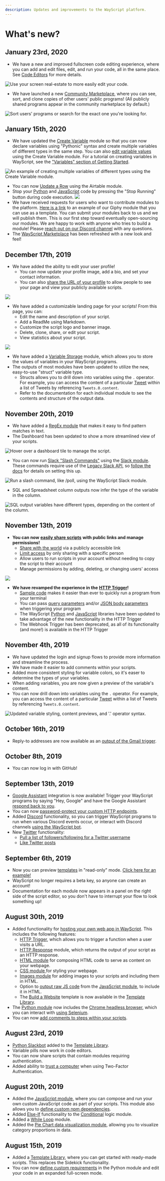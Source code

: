 ```yaml
---
description: Updates and improvements to the WayScript platform.
---
```


# What's new?

## January 23rd, 2020

* We have a new and improved fullscreen code editing experience, where you can add and edit files, edit, and run your code, all in the same place. See [Code Editors](getting_started/code-editors.md) for more details.

![Use your screen real-estate to more easily edit your code.](.gitbook/assets/screen-shot-2020-01-23-at-5.59.45-pm.png)

* We have launched a new [Community Marketplace](https://wayscript.com/marketplace), where you can see, sort, and clone copies of other users' public programs! \(All publicly shared programs appear in the community marketplace by default.\)

![Sort users&apos; programs or search for the exact one you&apos;re looking for.](.gitbook/assets/screen-shot-2020-01-23-at-6.02.22-pm.png)

## January 15th, 2020

* We have updated the [Create Variable](library/logic/create-variable.md) module so that you can now declare variables using "Pythonic" syntax and create multiple variables of different types in the same step. You can also [edit variable values](library/logic/create-variable.md#updating-the-value-of-a-variable) using the Create Variable module. For a tutorial on creating variables in WayScript, see the ["Variables" section of Getting Started](getting_started/variables.md).

![An example of creating multiple variables of different types using the Create Variable module.](.gitbook/assets/screen-shot-2020-01-15-at-1.55.49-pm.png)

* You can now [Update a Row](library/modules/airtable.md#update-a-row) using the Airtable module. 
* Stop your [Python](library/modules/python/) and [JavaScript](library/modules/javascript.md) code by pressing the "Stop Running" button during code execution. ![](.gitbook/assets/screen-shot-2020-01-15-at-1.42.31-pm-3.png)  
* We have received requests for users who want to contribute modules to the platform. [Here is a link](https://github.com/wayscript/wayscript_modules/blob/master/giphy.py) to an example of our Giphy module that you can use as a template. You can submit your modules back to us and we will publish them. This is our first step toward eventually open-sourcing our modules.   We are happy to work with anyone who tries to build a module! Please [reach out on our Discord channel](https://discord.gg/hRkE7PP) with any questions. 
* The [WayScript Marketplace](https://wayscript.com/marketplace) has been refreshed with a new look and feel!

## December 17th, 2019

* We have added the ability to edit your user profile!
  * You can now update your profile image, add a bio, and set your contact information.
  * You can also [share the URL of your profile](https://wayscript.com/user/captain1217) to allow people to see your page and view your publicly available scripts.

![](.gitbook/assets/screen-shot-2019-12-17-at-9.21.22-pm.png)

* We have added a customizable landing page for your scripts! From this page, you can:
  * Edit the name and description of your script.
  * Add a ReadMe using Markdown.
  * Customize the script logo and banner image.
  * Delete, clone, share, or edit your script.
  * View statistics about your script.

![](.gitbook/assets/screen-shot-2019-12-17-at-9.22.51-pm.png)

* We have added a [Variable Storage](library/logic/variable-storage.md) module, which  allows you to store the values of variables in your WayScript programs.
* The outputs of most modules have been updated to utilize the new, easy-to-use "struct" variable type.
  * Structs allows you to drill down into variables using the `.` operator. For example, you can access the content of a particular [Tweet](library/modules/twitter.md) within a list of Tweets by referencing `Tweets.0.content`.
  * Refer to the documentation for each individual module to see the contents and structure of the output data.

## November 20th, 2019

* We have added a [RegEx module](library/modules/regex.md) that makes it easy to find pattern matches in text.
* The Dashboard has been updated to show a more streamlined view of your scripts.

![Hover over a dashboard tile to manage the script.](.gitbook/assets/screen-shot-2019-11-20-at-11.27.58-am.png)

* You can now run [Slack "Slash Commands"](https://api.slack.com/interactivity/slash-commands) using the [Slack module](library/modules/slack.md). These commands require use of the [Legacy Slack API](https://api.slack.com/custom-integrations/legacy-tokens), so [follow the docs](library/modules/slack.md#run-a-slash-command) for details on setting this up.

![Run a slash command, like /poll, using the WayScript Slack module.](.gitbook/assets/screen-shot-2019-11-20-at-11.16.03-am.png)

* SQL and Spreadsheet column outputs now infer the type of the variable in the column.

![SQL output variables have different types, depending on the content of the column.](.gitbook/assets/screen-shot-2019-11-20-at-11.20.23-am.png)

## November 13th, 2019

* **You can now** [**easily share scripts**](getting_started/sharing.md) **with public links and manage permissions!**
  * [Share with the world](getting_started/sharing.md#sharing-your-script) via a publicly accessible link
  * [Limit access](getting_started/sharing.md#managing-sharing-and-access) by only sharing with a specific person
  * Allow users to run scripts in your account without needing to copy the script to their account
  * Manage permissions by adding, deleting, or changing users' access

![](.gitbook/assets/screen-shot-2019-11-13-at-7.30.41-pm.png)

* **We have revamped the experience in the** [**HTTP Trigger**](library/triggers/http-trigger.md)**!**
  * [Sample code](library/triggers/http-trigger.md#sample-code) makes it easier than ever to quickly run a program from your terminal
  * You can pass [query parameters](library/triggers/http-trigger.md#request-query-parameters) and/or [JSON body parameters](library/triggers/http-trigger.md#request-json-body-parameters) when triggering your program
  * The WayScript [Python](https://pypi.org/project/wayscript/) and [JavaScript](https://www.npmjs.com/package/wayscript) libraries have been updated to take advantage of the new functionality in the HTTP Trigger
  * The Webhook Trigger has been deprecated, as all of its functionality \(and more!\) is available in the HTTP Trigger

## November 4th, 2019

* We have updated the login and signup flows to provide more information and streamline the process.
* We have made it easier to add comments within your scripts.
* Added more consistent styling for variable colors, so it's easer to determine the types of your variables.
* When adding variables, you are now given a preview of the variable's content.
* You can now drill down into variables using the `.` operator. For example, you can access the content of a particular [Tweet](library/modules/twitter.md) within a list of Tweets by referencing `Tweets.0.content`.

![Updated variable styling, content previews, and &apos;.&apos; operator syntax.](.gitbook/assets/screen-shot-2019-11-04-at-11.17.54-am.png)

## October 16th, 2019

* Reply-to addresses are now available as an [output of the Gmail trigger](library/triggers/gmail-trigger.md#outputs).

## October 8th, 2019

* You can now log in with GitHub!

## September 13th, 2019

* [Google Assistant](library/triggers/google-assistant-trigger.md) integration is now available! Trigger your WayScript programs by saying "Hey, Google" and have the Google Assistant [respond back to you](library/modules/google-assistant.md).
* You can now [password-protect your custom HTTP endpoints](library/triggers/http-trigger.md#password-protect-your-endpoints).
* Added [Discord](library/triggers/discord-trigger.md) functionality, so you can trigger WayScript programs to run when various Discord events occur, or interact with Discord channels [using the WayScript bot](library/modules/discord.md).
* New [Twitter](library/modules/twitter.md) functionality:
  * [Pull a list of followers/following for a Twitter username](library/modules/twitter.md#get-user-followers-and-following)
  * [Like Twitter posts](library/modules/twitter.md#like-a-tweet)

## September 6th, 2019

* Now you can preview [templates](https://wayscript.com/library) in "read-only" mode. [Click here for an example!](https://wayscript.com/view_template/Build%20A%20Website)
* WayScript no longer requires a beta key, so anyone can create an account!
* Documentation for each module now appears in a panel on the right side of the script editor, so you don't have to interrupt your flow to look something up!

## August 30th, 2019

* Added functionality for [hosting your own web app in WayScript](https://www.youtube.com/watch?reload=9&v=OrZMjdVhFfA&feature=youtu.be). This includes the following features:
  * [HTTP Trigger](library/triggers/http-trigger.md), which allows you to trigger a function when a user visits a URL.
  * [HTTP Response](library/modules/http-response.md) module, which returns the output of your script as an HTTP response.
  * [HTML module](library/modules/html.md) for composing HTML code to serve as content on your webpage.
  * [CSS module ](library/modules/css.md)for styling your webpage.
  * [Images module](library/modules/images.md) for adding images to your scripts and including them in HTML.
  * Option to [output raw JS code](library/modules/javascript.md#output-raw-javascript-code) from the [JavaScript module](library/modules/javascript.md), to include it in HTML.
  * The [Build a Website](https://wayscript.com/library/Build_A_Website) template is now available in the [Template Library](https://wayscript.com/library).
* The [Python module](library/modules/python/) now includes the [Chrome headless browser](https://developers.google.com/web/updates/2017/04/headless-chrome), which you can interact with [using Selenium](library/modules/python/libraries.md#using-selenium). 
* You can now [add comments to steps within your scripts](getting_started/modules.md#add-comments-to-a-step).

## August 23rd, 2019

* [Python Slackbot](https://wayscript.com/library/Slack_Bot) added to the [Template Library](https://wayscript.com/library).
* Variable pills now work in code editors.
* You can now share scripts that contain modules requiring authentication.
* Added ability to [trust a computer](account-management/two-factor-authentication.md#trust-a-computer) when using Two-Factor Authentication.

## August 20th, 2019

* Added the [JavaScript module](library/modules/javascript.md), where you can compose and run your own custom JavaScript code as part of your scripts. This module also allows you to [define custom npm dependencies](library/modules/javascript.md#adding-dependencies).
* Added [Else-If](library/logic/conditionals.md#if-else-if-else) functionality to the [Conditional](getting_started/conditionals.md#add-branches) logic module.
* Added a [While Loop](library/logic/loop/while-loop.md) module.
* Added the [Pie Chart data visualization module](library/modules/pie-chart.md), allowing you to visualize category proportions in data.

## August 15th, 2019

* Added a [Template Library](https://wayscript.com/library), where you can get started with ready-made scripts. This replaces the Sidekick functionality.
* You can now [define custom requirements](library/modules/python/#adding-additional-requirements) in the Python module and edit your code in an expanded full-screen mode.


